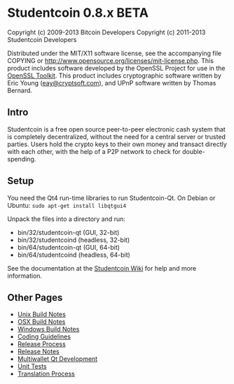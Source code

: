 Studentcoin 0.8.x BETA
====================

Copyright (c) 2009-2013 Bitcoin Developers
Copyright (c) 2011-2013 Studentcoin Developers

Distributed under the MIT/X11 software license, see the accompanying
file COPYING or http://www.opensource.org/licenses/mit-license.php.
This product includes software developed by the OpenSSL Project for use in the [OpenSSL Toolkit](http://www.openssl.org/). This product includes
cryptographic software written by Eric Young ([eay@cryptsoft.com](mailto:eay@cryptsoft.com)), and UPnP software written by Thomas Bernard.


Intro
---------------------
Studentcoin is a free open source peer-to-peer electronic cash system that is
completely decentralized, without the need for a central server or trusted
parties.  Users hold the crypto keys to their own money and transact directly
with each other, with the help of a P2P network to check for double-spending.


Setup
---------------------
You need the Qt4 run-time libraries to run Studentcoin-Qt. On Debian or Ubuntu:
	`sudo apt-get install libqtgui4`

Unpack the files into a directory and run:

- bin/32/studentcoin-qt (GUI, 32-bit)
- bin/32/studentcoind (headless, 32-bit)
- bin/64/studentcoin-qt (GUI, 64-bit)
- bin/64/studentcoind (headless, 64-bit)

See the documentation at the [Studentcoin Wiki](http://studentcoin.info)
for help and more information.


Other Pages
---------------------
- [Unix Build Notes](build-unix.md)
- [OSX Build Notes](build-osx.md)
- [Windows Build Notes](build-msw.md)
- [Coding Guidelines](coding.md)
- [Release Process](release-process.md)
- [Release Notes](release-notes.md)
- [Multiwallet Qt Development](multiwallet-qt.md)
- [Unit Tests](unit-tests.md)
- [Translation Process](translation_process.md)
